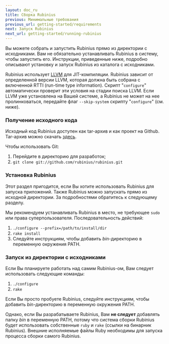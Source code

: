 ```yaml
---
layout: doc_ru
title: Сборка Rubinius
previous: Минимальные требования
previous_url: getting-started/requirements
next: Запуск Rubinius
next_url: getting-started/running-rubinius
---
```


Вы можете собрать и запустить Rubinius прямо из директории с исходниками. Вам не
обязательно устанавливать Rubinius в систему, чтобы запустить его. Инструкции, приведенные
ниже, подробно описывают установку и запуск Rubinius из каталога с исходниками.

Rubinius использует
[LLVM](http://ru.wikipedia.org/wiki/Low_Level_Virtual_Machine) для
JIT-компиляции. Rubinius зависит от определенной
версии LLVM, которая должна быть собрана с включенной RTTI (run-time type
information). Скрипт "`configure`" автоматически проверит эти условия на стадии
поиска LLVM. Если LLVM уже установлена на Вашей системе, а Rubinius не может
на нее пролинковаться, передайте флаг
`--skip-system` скрипту "`configure`" (см. ниже).

### Получение исходного кода

Исходный код Rubinius доступен как tar-архив и как проект на Github.
Tar-архив можно скачать
[здесь](https://github.com/rubinius/rubinius/tarball/master).

Чтобы использовать Git:

  1. Перейдите в директорию для разработок;
  2. `git clone git://github.com/rubinius/rubinius.git`


### Установка Rubinius

Этот раздел пригодится, если Вы хотите использовать Rubinius для запуска
приложений. Также Rubinius можно запускать прямо из исходной директории.
За подробностями обратитесь к следующему разделу.

Мы рекомендуем устанавливать Rubinius в место, не требующее `sudo` или права
суперпользователя. Последовательность действий:

  1. `./configure --prefix=/path/to/install/dir`
  2. `rake install`
  3. Следуйте инструкциям, чтобы добавить _bin_-директорию в переменную
     окружения PATH.


### Запуск из директории с исходниками

Если Вы планируете работать над самим Rubinius-ом, Вам следует использовать следующие
команды:

  1. `./configure`
  2. `rake`

Если Вы просто пробуете Rubinius, следуйте инструкциям, чтобы добавить
_bin_-директорию в переменную окружения PATH.

Однако, если Вы разрабатываете Rubinius, Вам **не следует** добавлять папку _bin_
в переменную PATH, потому что система сборки Rubinius будет использовать
собственные `ruby` и `rake` (ссылки на бинарник Rubinius). Внешние
исполняемые файлы Ruby необходимы для запуска процесса сборки самого Rubinius.
